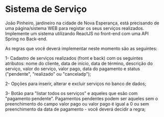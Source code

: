 # Sistema de Serviço

João Pinheiro, jardineiro na cidade de Nova Esperança, está precisando de uma página/sistema WEB para registar os
seus serviços realizados. Implemente um sistema utilizando ReactJS no front-end com uma API Spring no Back-end.

As regras que você deverá implementar neste momento são as seguintes:

1- Cadastro de serviços realizados (front e back) com os seguintes atributos: nome do cliente, data de início, data de término,
   descrição do serviço, valor do serviço, valor pago, data do pagamento e status ("pendente", "realizado" ou "canceladp");

2- Opções para inserir, alterar e excluir serviços no banco de dados;

3- Botão para "listar todos os serviços" e aqueles que esão com "pagamento pendente". Pagamentos pendentes podem ser aqueles sem o 
preenchimento do campo valor pago ou valor pago é igual a 0 ou sem preenchimento da data de pagamento - você deverá decidir a regra;
